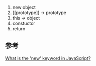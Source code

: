 1. new object
2. [[prototype]] -> prototype
3. this -> object
4. constuctor
5. return

## 参考

[What is the 'new' keyword in JavaScript?](http://stackoverflow.com/questions/1646698/what-is-the-new-keyword-in-javascript)
